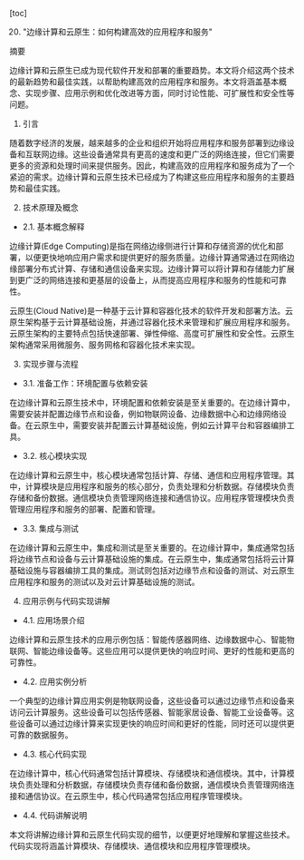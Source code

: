 
[toc]                    
                
                
20. "边缘计算和云原生：如何构建高效的应用程序和服务"

摘要

边缘计算和云原生已成为现代软件开发和部署的重要趋势。本文将介绍这两个技术的最新趋势和最佳实践，以帮助构建高效的应用程序和服务。本文将涵盖基本概念、实现步骤、应用示例和优化改进等方面，同时讨论性能、可扩展性和安全性等问题。

1. 引言

随着数字经济的发展，越来越多的企业和组织开始将应用程序和服务部署到边缘设备和互联网边缘。这些设备通常具有更高的速度和更广泛的网络连接，但它们需要更多的资源和处理时间来提供服务。因此，构建高效的应用程序和服务成为了一个紧迫的需求。边缘计算和云原生技术已经成为了构建这些应用程序和服务的主要趋势和最佳实践。

2. 技术原理及概念

- 2.1. 基本概念解释

边缘计算(Edge Computing)是指在网络边缘侧进行计算和存储资源的优化和部署，以便更快地响应用户需求和提供更好的服务质量。边缘计算通常通过在网络边缘部署分布式计算、存储和通信设备来实现。边缘计算可以将计算和存储能力扩展到更广泛的网络连接和更基层的设备上，从而提高应用程序和服务的性能和可靠性。

云原生(Cloud Native)是一种基于云计算和容器化技术的软件开发和部署方法。云原生架构基于云计算基础设施，并通过容器化技术来管理和扩展应用程序和服务。云原生架构的主要特点包括快速部署、弹性伸缩、高度可扩展性和安全性。云原生架构通常采用微服务、服务网格和容器化技术来实现。

3. 实现步骤与流程

- 3.1. 准备工作：环境配置与依赖安装

在边缘计算和云原生技术中，环境配置和依赖安装是至关重要的。在边缘计算中，需要安装并配置边缘节点和设备，例如物联网设备、边缘数据中心和边缘网络设备。在云原生中，需要安装并配置云计算基础设施，例如云计算平台和容器编排工具。

- 3.2. 核心模块实现

在边缘计算和云原生中，核心模块通常包括计算、存储、通信和应用程序管理。其中，计算模块是应用程序和服务的核心部分，负责处理和分析数据。存储模块负责存储和备份数据。通信模块负责管理网络连接和通信协议。应用程序管理模块负责管理应用程序和服务的部署、配置和管理。

- 3.3. 集成与测试

在边缘计算和云原生中，集成和测试是至关重要的。在边缘计算中，集成通常包括将边缘节点和设备与云计算基础设施的集成。在云原生中，集成通常包括将云计算基础设施与容器编排工具的集成。测试则包括对边缘节点和设备的测试、对云原生应用程序和服务的测试以及对云计算基础设施的测试。

4. 应用示例与代码实现讲解

- 4.1. 应用场景介绍

边缘计算和云原生技术的应用示例包括：智能传感器网络、边缘数据中心、智能物联网、智能边缘设备等。这些应用可以提供更快的响应时间、更好的性能和更高的可靠性。

- 4.2. 应用实例分析

一个典型的边缘计算应用实例是物联网设备，这些设备可以通过边缘节点和设备来访问云计算服务。这些设备可以包括传感器、智能家居设备、智能工业设备等。这些设备可以通过边缘计算来实现更快的响应时间和更好的性能，同时还可以提供更可靠的数据服务。

- 4.3. 核心代码实现

在边缘计算中，核心代码通常包括计算模块、存储模块和通信模块。其中，计算模块负责处理和分析数据，存储模块负责存储和备份数据，通信模块负责管理网络连接和通信协议。在云原生中，核心代码通常包括应用程序管理模块。

- 4.4. 代码讲解说明

本文将讲解边缘计算和云原生代码实现的细节，以便更好地理解和掌握这些技术。代码实现将涵盖计算模块、存储模块、通信模块和应用程序管理模块。

